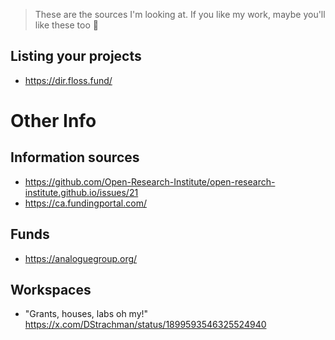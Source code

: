 > These are the sources I'm looking at. If you like my work, maybe you'll like these too 🙌

## Listing your projects
- https://dir.floss.fund/

# Other Info
## Information sources
- https://github.com/Open-Research-Institute/open-research-institute.github.io/issues/21
- https://ca.fundingportal.com/

## Funds
- https://analoguegroup.org/

## Workspaces
- "Grants, houses, labs oh my!" https://x.com/DStrachman/status/1899593546325524940